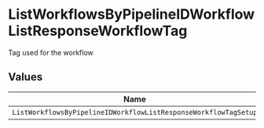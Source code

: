 # ListWorkflowsByPipelineIDWorkflowListResponseWorkflowTag

Tag used for the workflow


## Values

| Name                                                            | Value                                                           |
| --------------------------------------------------------------- | --------------------------------------------------------------- |
| `ListWorkflowsByPipelineIDWorkflowListResponseWorkflowTagSetup` | setup                                                           |